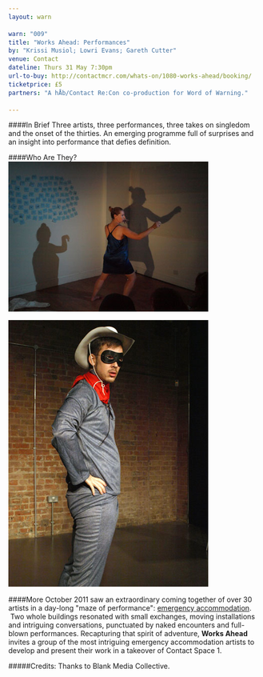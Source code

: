 ```yaml
---
layout: warn

warn: "009"
title: "Works Ahead: Performances"
by: "Krissi Musiol; Lowri Evans; Gareth Cutter"
venue: Contact
dateline: Thurs 31 May 7:30pm
url-to-buy: http://contactmcr.com/whats-on/1080-works-ahead/booking/
ticketprice: £5
partners: "A hÅb/Contact Re:Con co-production for Word of Warning."

---
```


####In Brief
Three artists, three performances, three takes on singledom and the onset of the thirties. An emerging programme full of surprises and an insight into performance that defies definition. 

####Who Are They?
![Krissi Musiol](w9krissi.jpg)

![Gareth Cutter](w9gareth.jpg)

####More
October 2011 saw an extraordinary coming together of over 30 artists in a day-long "maze of performance": [emergency accommodation](http://emergencymcr.org/).  Two whole buildings resonated with small exchanges, moving installations and intriguing conversations, punctuated by naked encounters and full-blown performances. Recapturing that spirit of adventure, **Works Ahead** invites a group of the most intriguing emergency accommodation artists to develop and present their work in a takeover of Contact Space 1.  

#####Credits: 
Thanks to Blank Media Collective.

